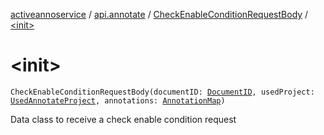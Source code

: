 [activeannoservice](../../index.md) / [api.annotate](../index.md) / [CheckEnableConditionRequestBody](index.md) / [&lt;init&gt;](./-init-.md)

# &lt;init&gt;

`CheckEnableConditionRequestBody(documentID: `[`DocumentID`](../../document/-document-i-d.md)`, usedProject: `[`UsedAnnotateProject`](../../project/-used-annotate-project/index.md)`, annotations: `[`AnnotationMap`](../../document.annotation/-annotation-map.md)`)`

Data class to receive a check enable condition request

